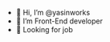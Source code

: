 - 👋 Hi, I’m @yasinworks
- 👀 I’m Front-End developer
- 🌱 Looking for job

<!---
yasinworks/yasinworks is a ✨ special ✨ repository because its `README.md` (this file) appears on your GitHub profile.
You can click the Preview link to take a look at your changes.
--->
